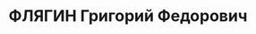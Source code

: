 ---
title: ФЛЯГИН Григорий Федорович
description: 'Род. в 1903, Свердловская обл., Сухоложский р-н, с. Байны, русский.
  Проживал: г. Свердловск. Свердловский обком ВКП(б), отдел пропаганды, инструктор.

  Арестован 13.09.1937. Приговор: 17.01.1938 – ВМН. Расстрелян 17.01.1938'
---